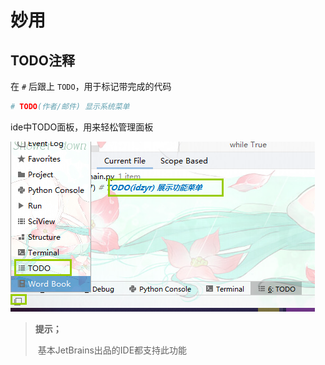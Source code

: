 # 妙用

## TODO注释

在 `#` 后跟上 `TODO`，用于标记带完成的代码

```python
# TODO(作者/邮件) 显示系统菜单
```

ide中TODO面板，用来轻松管理面板

![image-20200506203038863](py-charm_magical_effect-images/image-20200506203038863.png)

> **提示；**
>
> ​	基本JetBrains出品的IDE都支持此功能